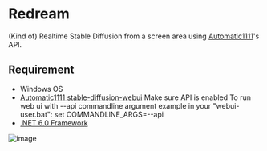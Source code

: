 # Redream

(Kind of) Realtime Stable Diffusion from a screen area using [Automatic1111](https://github.com/AUTOMATIC1111/stable-diffusion-webui)'s API.

## Requirement
- Windows OS
- [Automatic1111 stable-diffusion-webui](https://github.com/AUTOMATIC1111/stable-diffusion-webui)
Make sure API is enabled
To run web ui with --api commandline argument
example in your "webui-user.bat": set COMMANDLINE_ARGS=--api
- [.NET 6.0 Framework](https://dotnet.microsoft.com/en-us/download/dotnet/6.0)


![image](https://user-images.githubusercontent.com/111762798/207283950-3de127e8-575a-4012-98b9-73c9258f4fe7.png)
